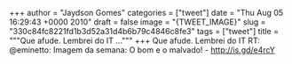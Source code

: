 
+++
author = "Jaydson Gomes"
categories = ["tweet"]
date = "Thu Aug 05 16:29:43 +0000 2010"
draft = false
image = "{TWEET_IMAGE}"
slug = "330c84fc8221fd1b3d52a31d4b6b79c4846c8fe3"
tags = ["tweet"]
title = """Que afude. Lembrei do IT ..."""
+++
Que afude. Lembrei do IT RT: @eminetto: Imagem da semana: O bom e o malvado! - http://is.gd/e4rcY
